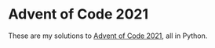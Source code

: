 # Advent of Code 2021

These are my solutions to [Advent of Code 2021](https://adventofcode.com/2021), all in Python.
